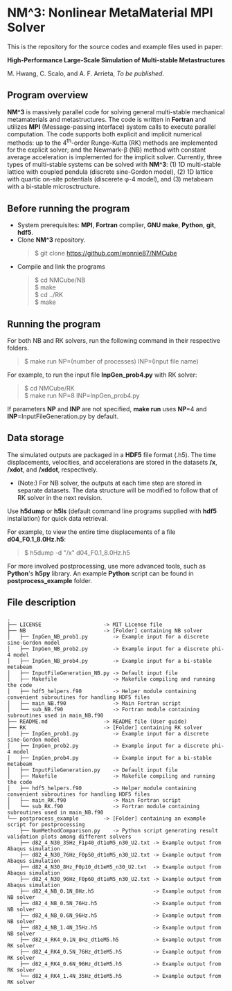 # **NM^3**: Nonlinear MetaMaterial MPI Solver
This is the repository for the source codes and example files used in paper:

**High-Performance Large-Scale Simulation of Multi-stable Metastructures**

M. Hwang, C. Scalo, and A. F. Arrieta, *To be published*.  

## Program overview
**NM^3** is massively parallel code for solving general multi-stable mechanical metamaterials and metastructures.
The code is written in **Fortran** and utilizes **MPI** (Message-passing interface) system calls to execute parallel computation.
The code supports both explicit and implicit numerical methods: up to the 4<sup>th</sup>-order Runge-Kutta (RK) methods are implemented for the explicit solver; and the Newmark-&beta; (NB) method with constant average acceleration is implemented for the implicit solver.
Currently, three types of multi-stable systems can be solved with **NM^3**: (1) 1D multi-stable lattice with coupled pendula (discrete sine-Gordon model), (2) 1D lattice with quartic on-site potentials (discerete &phi;-4 model), and (3) metabeam with a bi-stable microsctructure. 

## Before running the program
* System prerequisites: **MPI**, **Fortran** complier, **GNU make**, **Python**, **git**, **hdf5**.
* Clone **NM^3** repository.  
  > $ git clone https://github.com/wonnie87/NMCube  
* Compile and link the programs  
  > $ cd NMCube/NB  
  > $ make  
  > $ cd ../RK  
  > $ make

## Running the program
For both NB and RK solvers, run the following command in their respective folders.
> $ make run NP=(number of processes) INP=(input file name)  

For example, to run the input file **InpGen_prob4.py** with RK solver:
> $ cd NMCube/RK  
> $ make run NP=8 INP=InpGen_prob4.py
 
If parameters **NP** and **INP** are not specified, **make run** uses **NP**=4 and **INP**=InputFileGeneration.py by default. 

## Data storage
The simulated outputs are packaged in a **HDF5** file format (.h5).
The time displacements, velocities, and accelerations are stored in the datasets **/x**, **/xdot**, and **/xddot**, respectively.  
* (Note:) For NB solver, the outputs at each time step are stored in separate datasets. The data structure will be modified to follow that of RK solver in the next revision.

Use **h5dump** or **h5ls** (default command line programs supplied with **hdf5** installation) for quick data retrieval.

For example, to view the entire time displacements of a file **d04_F0.1_8.0Hz.h5**:
> $ h5dump -d "/x" d04_F0.1_8.0Hz.h5

For more involved postprocessing, use more advanced tools, such as **Python**'s **h5py** library.
An example **Python** script can be found in **postprocess_example** folder.

## File description
```
.
├── LICENSE                    -> MIT License file
├── NB                         -> [Folder] containing NB solver
│   ├── InpGen_NB_prob1.py        -> Example input for a discrete sine-Gordon model
│   ├── InpGen_NB_prob2.py        -> Example input for a discrete phi-4 model
│   ├── InpGen_NB_prob4.py        -> Example input for a bi-stable metabeam
│   ├── InputFileGeneration_NB.py -> Default input file
│   ├── Makefile                  -> Makefile compiling and running the code
│   ├── hdf5_helpers.f90          -> Helper module containing convenient subroutines for handling HDF5 files
│   ├── main_NB.f90               -> Main Fortran script
│   └── sub_NB.f90                -> Fortran module containing subroutines used in main_NB.f90
├── README.md                  -> README file (User guide)
├── RK                         -> [Folder] containing RK solver
│   ├── InpGen_prob1.py           -> Example input for a discrete sine-Gordon model
│   ├── InpGen_prob2.py           -> Example input for a discrete phi-4 model
│   ├── InpGen_prob4.py           -> Example input for a bi-stable metabeam
│   ├── InputFileGeneration.py    -> Default input file
│   ├── Makefile                  -> Makefile compiling and running the code
│   ├── hdf5_helpers.f90          -> Helper module containing convenient subroutines for handling HDF5 files
│   ├── main_RK.f90               -> Main Fortran script
│   └── sub_RK.f90                -> Fortran module containing subroutines used in main_NB.f90
└── postprocess_example        -> [Folder] containing an example script for postprocessing
    ├── NumMethodComparison.py    -> Python script generating result validation plots among different solvers
    ├── d82_4_N30_35Hz_F1p40_dt1eM5_n30_U2.txt -> Example output from Abaqus simulation
    ├── d82_4_N30_76Hz_F0p50_dt1eM5_n30_U2.txt -> Example output from Abaqus simulation
    ├── d82_4_N30_8Hz_F0p10_dt1eM5_n30_U2.txt  -> Example output from Abaqus simulation
    ├── d82_4_N30_96Hz_F0p60_dt1eM5_n30_U2.txt -> Example output from Abaqus simulation
    ├── d82_4_NB_0.1N_8Hz.h5                   -> Example output from NB solver
    ├── d82_4_NB_0.5N_76Hz.h5                  -> Example output from NB solver
    ├── d82_4_NB_0.6N_96Hz.h5                  -> Example output from NB solver
    ├── d82_4_NB_1.4N_35Hz.h5                  -> Example output from NB solver
    ├── d82_4_RK4_0.1N_8Hz_dt1eM5.h5           -> Example output from RK solver
    ├── d82_4_RK4_0.5N_76Hz_dt1eM5.h5          -> Example output from RK solver
    ├── d82_4_RK4_0.6N_96Hz_dt1eM5.h5          -> Example output from RK solver
    └── d82_4_RK4_1.4N_35Hz_dt1eM5.h5          -> Example output from RK solver
```
